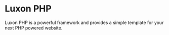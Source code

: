 # Luxon PHP
Luxon PHP is a powerful framework and provides a simple template for your next PHP powered website.
